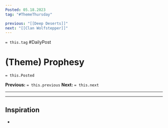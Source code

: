 ```yaml
---
Posted: 05.18.2023
tag: "#ThemeThursday"

previous: "[[Deep Deserts]]"
next: "[[Clan Wolfstepper]]"
---
```

`= this.tag` #DailyPost 
# (Theme) Prophesy
`= this.Posted`

**Previous:** `= this.previous`
**Next:** `= this.next`

---



---

## Inspiration
- 